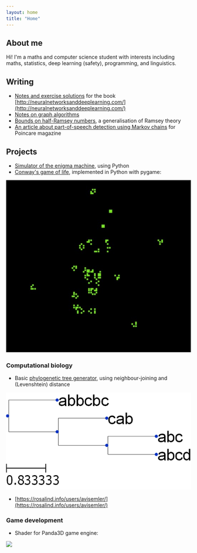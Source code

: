 ```yaml
---
layout: home
title: "Home"
---
```


## About me

Hi! I'm a maths and computer science student with interests including maths, statistics,
deep learning (safety), programming, and linguistics.

## Writing

 - [Notes and exercise solutions](/nnnotes/) for the book [http://neuralnetworksanddeeplearning.com/](http://neuralnetworksanddeeplearning.com/)
 - [Notes on graph algorithms](/files/graphtheory.pdf)
 - [Bounds on half-Ramsey numbers](/files/Probabilistic_Ramsey_Numbers.pdf), a generalisation of Ramsey theory
 - [An article about part-of-speech detection using Markov chains](https://issuu.com/poincaremagazine/docs/issue_1) for Poincare magazine


## Projects

 - [Simulator of the enigma machine](https://github.com/avisemler/enigma_simulator), using Python
 - [Conway's game of life](https://github.com/avisemler/game_of_life), implemented in Python with pygame:

![](/files/screenshot.jpg)

### Computational biology

 - Basic [phylogenetic tree generator](https://github.com/avisemler/Phylogeny), using neighbour-joining and (Levenshtein) distance

![](/files/mytree.png)

 - [https://rosalind.info/users/avisemler/](https://rosalind.info/users/avisemler/)


### Game development
 - Shader for Panda3D game engine:
 
 ![](https://raw.githubusercontent.com/typewriter1/physically-based-panda/master/car.jpg)


